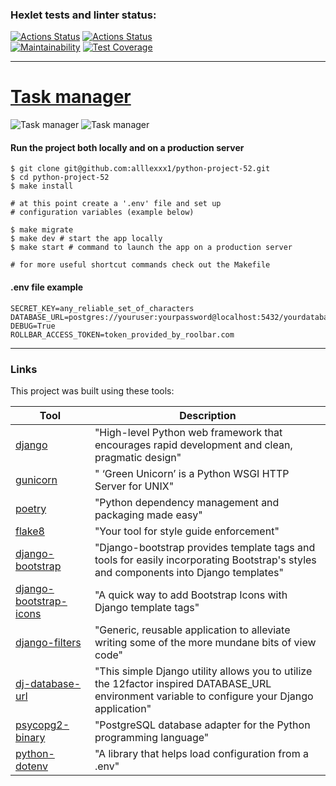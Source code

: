 ### Hexlet tests and linter status:
[![Actions Status](https://github.com/alllexxx1/python-project-52/actions/workflows/hexlet-check.yml/badge.svg)](https://github.com/alllexxx1/python-project-52/actions)
[![Actions Status](https://github.com/alllexxx1/python-project-52/actions/workflows/task-manager.yml/badge.svg)](https://github.com/alllexxx1/python-project-52/actions)
\
[![Maintainability](https://api.codeclimate.com/v1/badges/20a17e8d69796724e897/maintainability)](https://codeclimate.com/github/alllexxx1/python-project-52/maintainability)
[![Test Coverage](https://api.codeclimate.com/v1/badges/20a17e8d69796724e897/test_coverage)](https://codeclimate.com/github/alllexxx1/python-project-52/test_coverage)

---

# [Task manager](https://task-manager-kli2.onrender.com/)


![Task manager](https://imgur.com/kxRHfN0.png)
![Task manager](https://imgur.com/iN5h3e6.png)


#### Run the project both locally and on a production server
```
$ git clone git@github.com:alllexxx1/python-project-52.git
$ cd python-project-52
$ make install

# at this point create a '.env' file and set up
# configuration variables (example below)

$ make migrate
$ make dev # start the app locally
$ make start # command to launch the app on a production server

# for more useful shortcut commands check out the Makefile
```
#### .env file example
```
SECRET_KEY=any_reliable_set_of_characters
DATABASE_URL=postgres://youruser:yourpassword@localhost:5432/yourdatabase
DEBUG=True
ROLLBAR_ACCESS_TOKEN=token_provided_by_roolbar.com
```

---

### Links

This project was built using these tools:

| Tool                                                                             | Description                                                                                                                                     |
|----------------------------------------------------------------------------------|-------------------------------------------------------------------------------------------------------------------------------------------------|
| [django](https://docs.djangoproject.com/en/5.0/)                                 | "High-level Python web framework that encourages rapid development and clean, pragmatic design"                                                 |
| [gunicorn](https://docs.gunicorn.org/en/stable/)                                 | " ‘Green Unicorn’ is a Python WSGI HTTP Server for UNIX"                                                                                        |
| [poetry](https://python-poetry.org/)                                             | "Python dependency management and packaging made easy"                                                                                          |
| [flake8](https://flake8.pycqa.org/)                                              | "Your tool for style guide enforcement"                                                                                                         |
| [django-bootstrap](https://django-bootstrap5.readthedocs.io/en/stable/)          | "Django-bootstrap provides template tags and tools for easily incorporating Bootstrap's styles and components into Django templates"            |
| [django-bootstrap-icons](https://github.com/christianwgd/django-bootstrap-icons) | "A quick way to add Bootstrap Icons with Django template tags"                                                                                  |
| [django-filters](https://github.com/theskumar/python-dotenv)                     | "Generic, reusable application to alleviate writing some of the more mundane bits of view code"                                                 |
| [dj-database-url](https://github.com/jazzband/dj-database-url)                   | "This simple Django utility allows you to utilize the 12factor inspired DATABASE_URL environment variable to configure your Django application" |
| [psycopg2-binary](https://pypi.org/project/psycopg2-binary/)                     | "PostgreSQL database adapter for the Python programming language"                                                                               |
| [python-dotenv](https://github.com/theskumar/python-dotenv)                      | "A library that helps load configuration from a .env"                                                                                           |